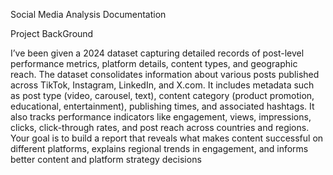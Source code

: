 Social Media Analysis Documentation

Project BackGround

I’ve been given a 2024 dataset capturing detailed records of
post-level performance metrics, platform details, content types,
and geographic reach.
The dataset consolidates information about various posts
published across TikTok, Instagram, LinkedIn, and X.com.
It includes metadata such as post type (video, carousel, text),
content category (product promotion, educational,
entertainment), publishing times, and associated hashtags. It
also tracks performance indicators like engagement, views,
impressions, clicks, click-through rates, and post reach across
countries and regions.
Your goal is to build a report that reveals what makes content
successful on different platforms, explains regional trends in
engagement, and informs better content and platform strategy
decisions
